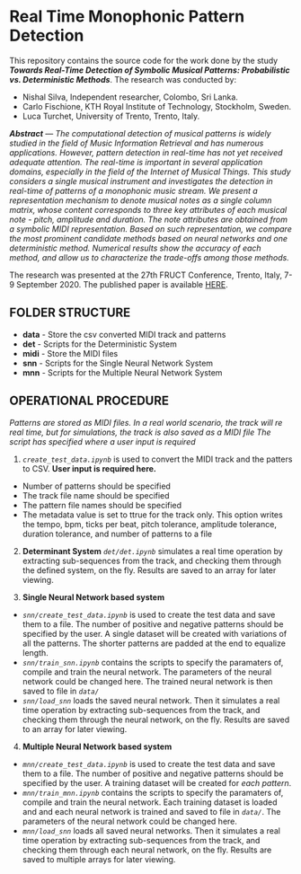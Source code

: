 # Real Time Monophonic Pattern Detection


This repository contains the source code for the work done by the study ***Towards Real-Time Detection of Symbolic Musical Patterns: Probabilistic vs. Deterministic Methods***.
The research was conducted by:
 - Nishal Silva, Independent researcher, Colombo, Sri Lanka.
 - Carlo Fischione, KTH Royal Institute of Technology, Stockholm, Sweden.
 - Luca Turchet, University of Trento, Trento, Italy.

*__Abstract__ — The computational detection of musical patterns is widely studied in the field of Music Information Retrieval and has numerous applications. However, pattern detection in real-time has not yet received adequate attention. The real-time  is important in several application domains, especially in the field of the Internet of Musical Things. This study considers a single musical instrument and investigates the detection in real-time of patterns of a monophonic music stream. We present a representation mechanism to denote musical notes as a single column matrix, whose content corresponds to three key attributes of each musical note - pitch, amplitude and duration. The note attributes are obtained from a symbolic MIDI representation. Based on such representation, we compare the most prominent candidate methods based on neural networks and one deterministic method. Numerical results show the accuracy of each method, and allow us to characterize the trade-offs among those methods.*


The research was presented at the 27th FRUCT Conference, Trento, Italy, 7-9 September 2020.
The published paper is available [HERE](https://fruct.org/publications/fruct27/files/Sil.pdf).



## FOLDER STRUCTURE

 - **data** - Store the csv converted MIDI track and patterns
 - **det** - Scripts for the Deterministic System
 - **midi** - Store the MIDI files
 - **snn** - Scripts for the Single Neural Network System
 - **mnn** - Scripts for the Multiple Neural Network System


 ## OPERATIONAL PROCEDURE

  *Patterns are stored as MIDI files. In a real world scenario, the track will re real time, but for simulations, the track is also saved as a MIDI file*
  *The script has specified where a user input is required*

  1. *`create_test_data.ipynb`* is used to convert the MIDI track and the patters to CSV. **User input is required here.**
   - Number of patterns should be specified
   - The track file name should be specified
   - The pattern file names should be specified 
   - The metadata value is set to ttrue for the track only. This option writes the tempo, bpm, ticks per beat, pitch tolerance, amplitude tolerance, duration tolerance, and number of patterns to a file

  2. **Determinant System** 
   *`det/det.ipynb`* simulates a real time operation by extracting sub-sequences from the track, and checking them through the defined system, on the fly. Results are saved to an array for later viewing.

  3. **Single Neural Network based system**
   - *`snn/create_test_data.ipynb`* is used to create the test data and save them to a file. The number of positive and negative patterns should be specified by the user. A single dataset will be created with variations of all the patterns. The shorter patterns are padded at the end to equalize length.
   - *`snn/train_snn.ipynb`* contains the scripts to specify the paramaters of, compile and train the neural network. The parameters of the neural network could be changed here. The trained neural network is then saved to file in *`data/`*
   - *`snn/load_snn`* loads the saved neural network. Then it simulates a real time operation by extracting sub-sequences from the track, and checking them through the neural network, on the fly. Results are saved to an array for later viewing.

   4. **Multiple Neural Network based system**
   - *`mnn/create_test_data.ipynb`* is used to create the test data and save them to a file. The number of positive and negative patterns should be specified by the user. A training dataset will be created for *each pattern*.
   - *`mnn/train_mnn.ipynb`* contains the scripts to specify the paramaters of, compile and train the neural network. Each training dataset is loaded and and each neural network is trained and saved to file in *`data/`*. The parameters of the neural network could be changed here.
   - *`mnn/load_snn`* loads all saved neural networks. Then it simulates a real time operation by extracting sub-sequences from the track, and checking them through each neural network, on the fly. Results are saved to multiple arrays for later viewing.

